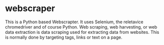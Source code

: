 # webscraper
This is a Python based Webscrapter. It uses Selenium, the reletavice chromedriver and of course Python. Web scraping, web harvesting, or web data extraction is data scraping used for extracting data from websites. This is normally done by targeting tags, links or text on a page.
